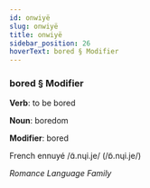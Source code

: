 ```yaml
---
id: onwiyë
slug: onwiyë
title: onwiyë
sidebar_position: 26
hoverText: bored § Modifier
---
```


### bored § Modifier

**Verb**: to be bored

**Noun**: boredom

**Modifier**: bored

French ennuyé /ɑ̃.nɥi.je/ (/ɒ̃.nɥi.je/)

*Romance Language Family*